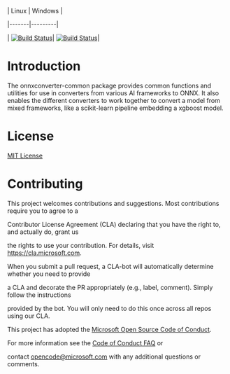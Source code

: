 | Linux | Windows |
|-------|---------|
| [![Build Status](https://aiinfra.visualstudio.com/ONNX%20Converters/_apis/build/status/linux-conda-CI?branchName=master)](https://aiinfra.visualstudio.com/ONNX%20Converters/_build/latest?definitionId=689&branchName=master)| [![Build Status](https://aiinfra.visualstudio.com/ONNX%20Converters/_apis/build/status/common-win32-conda-CI?branchName=master)](https://aiinfra.visualstudio.com/ONNX%20Converters/_build/latest?definitionId=690&branchName=master)|

# Introduction
The onnxconverter-common package provides common functions and utilities for use in converters from various AI frameworks to ONNX. It also enables the different converters to work together to convert a model from mixed frameworks, like a scikit-learn pipeline embedding a xgboost model.

# License
[MIT License](LICENSE)

# Contributing

This project welcomes contributions and suggestions.  Most contributions require you to agree to a
Contributor License Agreement (CLA) declaring that you have the right to, and actually do, grant us
the rights to use your contribution. For details, visit https://cla.microsoft.com.

When you submit a pull request, a CLA-bot will automatically determine whether you need to provide
a CLA and decorate the PR appropriately (e.g., label, comment). Simply follow the instructions
provided by the bot. You will only need to do this once across all repos using our CLA.

This project has adopted the [Microsoft Open Source Code of Conduct](https://opensource.microsoft.com/codeofconduct/).
For more information see the [Code of Conduct FAQ](https://opensource.microsoft.com/codeofconduct/faq/) or
contact [opencode@microsoft.com](mailto:opencode@microsoft.com) with any additional questions or comments.
